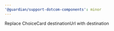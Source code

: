 ```yaml
---
'@guardian/support-dotcom-components': minor
---
```


Replace ChoiceCard destinationUrl with destination
